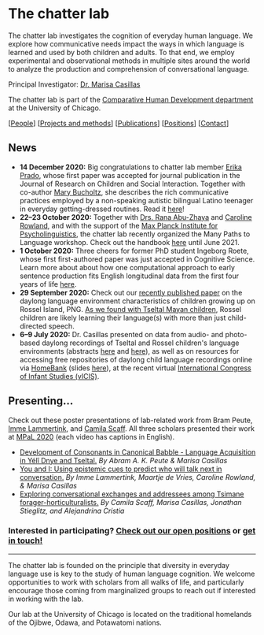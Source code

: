 # The chatter lab

The chatter lab investigates the cognition of everyday human language. We explore how communicative needs impact the ways in which language is learned and used by both children and adults. To that end, we employ experimental and observational methods in multiple sites around the world to analyze the production and comprehension of conversational language.

Principal Investigator: [Dr. Marisa Casillas](./people/marisa-aboutme.md)

The chatter lab is part of the [Comparative Human Development department](https://humdev.uchicago.edu/) at the University of Chicago.

[[People](./people.md)] [[Projects and methods](./projects.md)] [[Publications](./publications.md)] [[Positions](./positions.md)] [[Contact](./contact.md)]

## News

* **14 December 2020:** Big congratulations to chatter lab member [Erika Prado](https://marisacasillas.github.io/chatterlab/people/erika-aboutme.html), whose first paper was accepted for journal publication in the Journal of Research on Children and Social Interaction. Together with co-author [Mary Bucholtz](https://bucholtz.linguistics.ucsb.edu/), she describes the rich communicative practices employed by a non-speaking autistic bilingual Latino teenager in everyday getting-dressed routines. Read it [here](./lab-publications/PradoBucholtz-RoCSI-forthcoming.pdf)!
* **22–23 October 2020:** Together with [Drs. Rana Abu-Zhaya](https://www.researchgate.net/profile/Rana_Abu-Zhaya) and [Caroline Rowland](https://www.mpi.nl/people/rowland-caroline), and with the support of the [Max Planck Institute for Psycholinguistics](https://www.mpi.nl/), the chatter lab recently organized the Many Paths to Language workshop. Check out the handbook [here](./MPaL_handbook.md) until June 2021.
* **1 October 2020:** Three cheers for former PhD student Ingeborg Roete, whose first first-authored paper was just accepted in Cognitive Science. Learn more about about how one computational approach to early sentence production fits English longitudinal data from the first four years of life [here](./lab-publications/Roete_et_al_accepted_Modeling_input_statistics_in_child_speech_productions_CognitiveScience.pdf).
* **29 September 2020:** Check out our [recently published paper](./lab-publications/Casillas_et_al_2020_Early_language_experience_in_a_Papuan_community_JCL.pdf) on the daylong language environment characteristics of children growing up on Rossel Island, PNG. [As we found with Tseltal Mayan children]((./lab-publications/Casillas_et_al_2019_Early_language_experience_in_a_Tseltal_Mayan_village_ChiDev.pdf)), Rossel children are likely learning their language(s) with more than just child-directed speech.
* **6–9 July 2020:** Dr. Casillas presented on data from audio- and photo-based daylong recordings of Tseltal and Rossel children's language environments (abstracts [here](https://docs.google.com/document/d/12idVHgSDQIJcHN4HeHeWRhN-kkxHHd2mceR0P5aukyA/edit?usp=sharing) and [here](https://docs.google.com/document/d/1Acsnv-_bM9dYSb9eFGTBrAQAFk94-n5C7cbKsqTNYfg/edit?usp=sharing)), as well as on resources for accessing free repositories of daylong child language recordings online via [HomeBank](https://homebank.talkbank.org/) (slides [here](https://docs.google.com/presentation/d/1NvpeuBTKIi4FaiXjvrnnpYbLgS3UITTLA_mxynY9w04/edit?usp=sharing)), at the recent virtual [International Congress of Infant Studies (vICIS)](https://infantstudies.org/program/).

## Presenting...

Check out these poster presentations of lab-related work from Bram Peute, [Imme Lammertink](https://sites.google.com/site/immelammertink/home), and [Camila Scaff](https://camilascaff.com/). All three scholars presented their work at [MPaL 2020](./MPaL_handbook.md) (each video has captions in English).

* [Development of Consonants in Canonical Babble - Language Acquisition in Yélî Dnye and Tseltal.](https://uchicago.box.com/s/57yqhzxpzubseyv8h3v7ucqv98c4sa4w) _By Abram A. K. Peute & Marisa Casillas_
* [You and I: Using epistemic cues to predict who will talk next in conversation.](https://uchicago.box.com/s/321kil7wz696ok08tk0tcjmy5xjmuu80) _By Imme Lammertink, Maartje de Vries, Caroline Rowland, & Marisa Casillas_
* [Exploring conversational exchanges and addressees among Tsimane forager-horticulturalists.](https://uchicago.box.com/s/n8zs3aa7s2tijmalj8sf50m9fu65ptvp) _By Camila Scaff, Marisa Casillas, Jonathan Stieglitz, and Alejandrina Cristia_


### Interested in participating? [Check out our open positions](./positions.md) or [get in touch!](./contact.md)

----
The chatter lab is founded on the principle that diversity in everyday language use is key to the study of human language cognition. We welcome opportunities to work with scholars from all walks of life, and particularly encourage those coming from marginalized groups to reach out if interested in working with the lab.

Our lab at the University of Chicago is located on the traditional homelands of the Ojibwe, Odawa, and Potawatomi nations.
